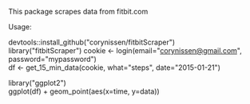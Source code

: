This package scrapes data from fitbit.com  

Usage:  

devtools::install_github("corynissen/fitbitScraper")  
library("fitbitScraper")
cookie <- login(email="corynissen@gmail.com", password="mypassword")  
df <- get_15_min_data(cookie, what="steps", date="2015-01-21")  

library("ggplot2")  
ggplot(df) + geom_point(aes(x=time, y=data))
